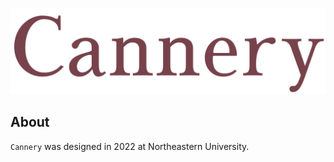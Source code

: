![Untitled Serif #1](/img/broadside.png)

## About
`Cannery` was designed in 2022 at Northeastern University. 
